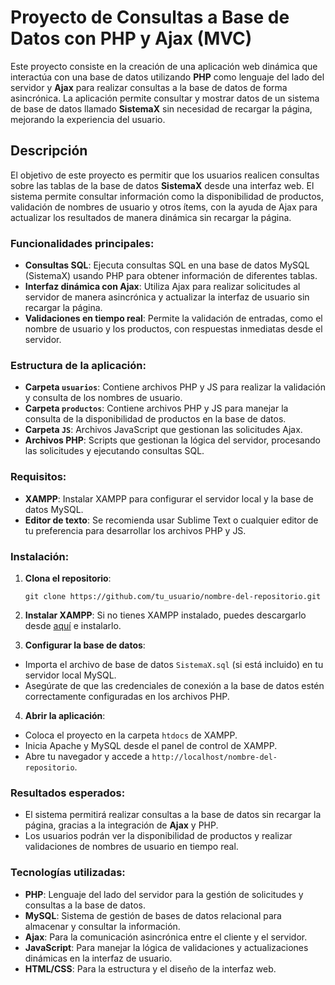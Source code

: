 # Proyecto de Consultas a Base de Datos con PHP y Ajax (MVC)

Este proyecto consiste en la creación de una aplicación web dinámica que interactúa con una base de datos utilizando **PHP** como lenguaje del lado del servidor y **Ajax** para realizar consultas a la base de datos de forma asincrónica. La aplicación permite consultar y mostrar datos de un sistema de base de datos llamado **SistemaX** sin necesidad de recargar la página, mejorando la experiencia del usuario.

## Descripción

El objetivo de este proyecto es permitir que los usuarios realicen consultas sobre las tablas de la base de datos **SistemaX** desde una interfaz web. El sistema permite consultar información como la disponibilidad de productos, validación de nombres de usuario y otros ítems, con la ayuda de Ajax para actualizar los resultados de manera dinámica sin recargar la página.

### Funcionalidades principales:

- **Consultas SQL**: Ejecuta consultas SQL en una base de datos MySQL (SistemaX) usando PHP para obtener información de diferentes tablas.
- **Interfaz dinámica con Ajax**: Utiliza Ajax para realizar solicitudes al servidor de manera asincrónica y actualizar la interfaz de usuario sin recargar la página.
- **Validaciones en tiempo real**: Permite la validación de entradas, como el nombre de usuario y los productos, con respuestas inmediatas desde el servidor.

### Estructura de la aplicación:

- **Carpeta `usuarios`**: Contiene archivos PHP y JS para realizar la validación y consulta de los nombres de usuario.
- **Carpeta `productos`**: Contiene archivos PHP y JS para manejar la consulta de la disponibilidad de productos en la base de datos.
- **Carpeta `JS`**: Archivos JavaScript que gestionan las solicitudes Ajax.
- **Archivos PHP**: Scripts que gestionan la lógica del servidor, procesando las solicitudes y ejecutando consultas SQL.

### Requisitos:

- **XAMPP**: Instalar XAMPP para configurar el servidor local y la base de datos MySQL.
- **Editor de texto**: Se recomienda usar Sublime Text o cualquier editor de tu preferencia para desarrollar los archivos PHP y JS.

### Instalación:

1. **Clona el repositorio**:
   ```
   git clone https://github.com/tu_usuario/nombre-del-repositorio.git
   ```
2. **Instalar XAMPP**: Si no tienes XAMPP instalado, puedes descargarlo desde [aquí](https://www.apachefriends.org/index.html) e instalarlo.

3. **Configurar la base de datos**:
- Importa el archivo de base de datos `SistemaX.sql` (si está incluido) en tu servidor local MySQL.
- Asegúrate de que las credenciales de conexión a la base de datos estén correctamente configuradas en los archivos PHP.

4. **Abrir la aplicación**:
- Coloca el proyecto en la carpeta `htdocs` de XAMPP.
- Inicia Apache y MySQL desde el panel de control de XAMPP.
- Abre tu navegador y accede a `http://localhost/nombre-del-repositorio`.

### Resultados esperados:
- El sistema permitirá realizar consultas a la base de datos sin recargar la página, gracias a la integración de **Ajax** y PHP.
- Los usuarios podrán ver la disponibilidad de productos y realizar validaciones de nombres de usuario en tiempo real.

### Tecnologías utilizadas:

- **PHP**: Lenguaje del lado del servidor para la gestión de solicitudes y consultas a la base de datos.
- **MySQL**: Sistema de gestión de bases de datos relacional para almacenar y consultar la información.
- **Ajax**: Para la comunicación asincrónica entre el cliente y el servidor.
- **JavaScript**: Para manejar la lógica de validaciones y actualizaciones dinámicas en la interfaz de usuario.
- **HTML/CSS**: Para la estructura y el diseño de la interfaz web.
